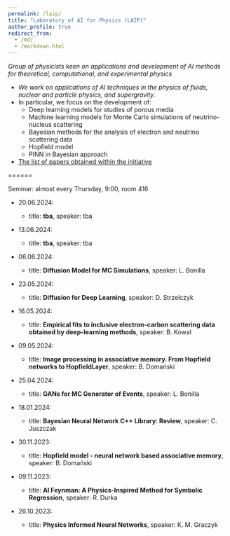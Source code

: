 ```yaml
---
permalink: /laip/
title: "Laboratory of AI for Physics (LAIP)"
author_profile: true
redirect_from: 
  - /md/
  - /markdown.html
---
```


_Group of physicists keen on applications and development of AI methods for theoretical, computational, and experimental physics_

* _We work on applications of AI techniques in the physics of fluids, nuclear and particle physics, and supergravity._
* In particular, we focus on the development of:
    * Deep learning models for studies of porous media
    * Machine learning models for Monte Carlo simulations of neutrino-nucleus scattering
    * Bayesian methods for the analysis of electron and neutrino scattering data
    * Hopfield model
    * PINN in Bayesian approach
* [The list of papers obtained within the initiative](https://kgraczyk.github.io/dlphysics/)

======

Seminar: almost every Thursday, 9:00, room 416

* 20.06.2024:
  * title: __tba__, speaker: tba

* 13.06.2024:
  * title: __tba__, speaker: tba
   
* 06.06.2024:
  * title: __Diffusion Model for MC Simulations__, speaker: L. Bonilla

* 23.05.2024:
  * title: __Diffusion for Deep Learning__, speaker: D. Strzelczyk

* 16.05.2024:
  * title: __Empirical fits to inclusive electron-carbon scattering data obtained by deep-learning methods__, speaker: B. Kowal

* 09.05.2024:
  * title: __Image processing in associative memory. From Hopfield networks to HopfieldLayer__, speaker: B. Domański

* 25.04.2024:
  * title: __GANs for MC Generator of Events__, speaker: L. Bonilla

* 18.01.2024:
  * title: __Bayesian Neural Network C++ Library: Review__, speaker: C. Juszczak

* 30.11.2023:
  * title: __Hopfield model - neural network based associative memory__, speaker: B. Domański

* 09.11.2023:
  * title: __AI Feynman: A Physics-Inspired Method for Symbolic Regression__, speaker: R. Durka

* 26.10.2023:
  * title: __Physics Informed Neural Networks__, speaker: K. M. Graczyk
  
